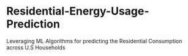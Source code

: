 # Residential-Energy-Usage-Prediction
Leveraging ML Algorithms for predicting the Residential Consumption across U.S Households
